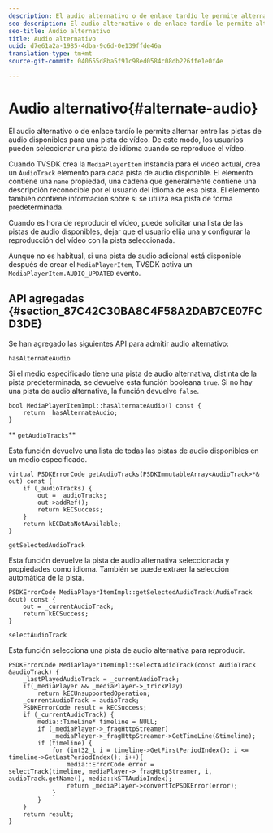 ```yaml
---
description: El audio alternativo o de enlace tardío le permite alternar entre las pistas de audio disponibles para una pista de vídeo. De este modo, los usuarios pueden seleccionar una pista de idioma cuando se reproduce el vídeo.
seo-description: El audio alternativo o de enlace tardío le permite alternar entre las pistas de audio disponibles para una pista de vídeo. De este modo, los usuarios pueden seleccionar una pista de idioma cuando se reproduce el vídeo.
seo-title: Audio alternativo
title: Audio alternativo
uuid: d7e61a2a-1985-4dba-9c6d-0e139ffde46a
translation-type: tm+mt
source-git-commit: 040655d8ba5f91c98ed0584c08db226ffe1e0f4e

---
```



# Audio alternativo{#alternate-audio}

El audio alternativo o de enlace tardío le permite alternar entre las pistas de audio disponibles para una pista de vídeo. De este modo, los usuarios pueden seleccionar una pista de idioma cuando se reproduce el vídeo.

<!--<a id="section_E4F9DC28A2944BD08B4190A7F98A8365"></a>-->

Cuando TVSDK crea la `MediaPlayerItem` instancia para el vídeo actual, crea un `AudioTrack` elemento para cada pista de audio disponible. El elemento contiene una `name` propiedad, una cadena que generalmente contiene una descripción reconocible por el usuario del idioma de esa pista. El elemento también contiene información sobre si se utiliza esa pista de forma predeterminada.

Cuando es hora de reproducir el vídeo, puede solicitar una lista de las pistas de audio disponibles, dejar que el usuario elija una y configurar la reproducción del vídeo con la pista seleccionada.

Aunque no es habitual, si una pista de audio adicional está disponible después de crear el `MediaPlayerItem`, TVSDK activa un `MediaPlayerItem.AUDIO_UPDATED` evento.

## API agregadas {#section_87C42C30BA8C4F58A2DAB7CE07FCD3DE}

Se han agregado las siguientes API para admitir audio alternativo:

`hasAlternateAudio`

Si el medio especificado tiene una pista de audio alternativa, distinta de la pista predeterminada, se devuelve esta función booleana `true`. Si no hay una pista de audio alternativa, la función devuelve `false`.

```
bool MediaPlayerItemImpl::hasAlternateAudio() const { 
    return _hasAlternateAudio; 
}
```

** `getAudioTracks`**

Esta función devuelve una lista de todas las pistas de audio disponibles en un medio especificado.

```
virtual PSDKErrorCode getAudioTracks(PSDKImmutableArray<AudioTrack>*& out) const { 
    if (_audioTracks) { 
        out = _audioTracks; 
        out->addRef(); 
        return kECSuccess; 
    } 
    return kECDataNotAvailable; 
} 
```

`getSelectedAudioTrack`

Esta función devuelve la pista de audio alternativa seleccionada y propiedades como idioma. También se puede extraer la selección automática de la pista.

```
PSDKErrorCode MediaPlayerItemImpl::getSelectedAudioTrack(AudioTrack &out) const { 
    out = _currentAudioTrack; 
    return kECSuccess; 
}
```

`selectAudioTrack`

Esta función selecciona una pista de audio alternativa para reproducir.

```
PSDKErrorCode MediaPlayerItemImpl::selectAudioTrack(const AudioTrack &audioTrack) { 
    _lastPlayedAudioTrack = _currentAudioTrack; 
    if(_mediaPlayer && _mediaPlayer->_trickPlay) 
        return kECUnsupportedOperation; 
    _currentAudioTrack = audioTrack; 
    PSDKErrorCode result = kECSuccess; 
    if (_currentAudioTrack) { 
        media::TimeLine* timeline = NULL; 
        if (_mediaPlayer->_fragHttpStreamer) 
            _mediaPlayer->_fragHttpStreamer->GetTimeLine(&timeline); 
        if (timeline) { 
            for (int32_t i = timeline->GetFirstPeriodIndex(); i <= timeline->GetLastPeriodIndex(); i++){ 
                media::ErrorCode error = selectTrack(timeline,_mediaPlayer->_fragHttpStreamer, i, audioTrack.getName(), media::kSTTAudioIndex); 
                return _mediaPlayer->convertToPSDKError(error); 
            } 
        } 
    }   
    return result; 
}
```

